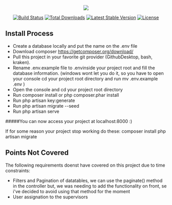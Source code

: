 <p align="center"><img src="https://laravel.com/assets/img/components/logo-laravel.svg"></p>

<p align="center">
<a href="https://travis-ci.org/laravel/framework"><img src="https://travis-ci.org/laravel/framework.svg" alt="Build Status"></a>
<a href="https://packagist.org/packages/laravel/framework"><img src="https://poser.pugx.org/laravel/framework/d/total.svg" alt="Total Downloads"></a>
<a href="https://packagist.org/packages/laravel/framework"><img src="https://poser.pugx.org/laravel/framework/v/stable.svg" alt="Latest Stable Version"></a>
<a href="https://packagist.org/packages/laravel/framework"><img src="https://poser.pugx.org/laravel/framework/license.svg" alt="License"></a>
</p>

## Install Process
- Create a database locally and put the name on the .env file
- Download composer https://getcomposer.org/download/
- Pull this project in your favorite git provider (GithubDesktop, bash, kraken).
- Rename .env.example file to .envinside your project root and fill the database information. (windows wont let you do it, so you have to open your console cd your project root directory and run mv .env.example .env )
- Open the console and cd your project root directory
- Run composer install or php composer.phar install
- Run php artisan key:generate
- Run php artisan migrate --seed
- Run php artisan serve

#####You can now access your project at localhost:8000 :)

If for some reason your project stop working do these:
composer install
php artisan migrate
## Points Not Covered
The following requirements doenst have covered on this project due to time constraints:
- Filters and Pagination of datatables, we can use the paginate() method in the controller but, we was needing to add the functionality on front, se i've decided to avoid using that method for the moment
- User assignation to the supervisors